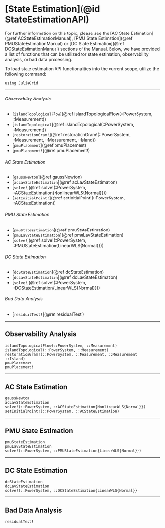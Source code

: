 # [State Estimation](@id StateEstimationAPI)
For further information on this topic, please see the [AC State Estimation](@ref ACStateEstimationManual), [PMU State Estimation](@ref PMUStateEstimationManual) or [DC State Estimation](@ref DCStateEstimationManual) sections of the Manual. Below, we have provided a list of functions that can be utilized for state estimation, observability analysis, or bad data processing.

To load state estimation API functionalities into the current scope, utilize the following command:
```@example LoadApi
using JuliaGrid
```

---

###### Observability Analysis
* [`islandTopologicalFlow`](@ref islandTopologicalFlow(::PowerSystem, ::Measurement))
* [`islandTopological`](@ref islandTopological(::PowerSystem, ::Measurement))
* [`restorationGram!`](@ref restorationGram!(::PowerSystem, ::Measurement, ::Measurement, ::Island))
* [`pmuPlacement`](@ref pmuPlacement)
* [`pmuPlacement!`](@ref pmuPlacement!)

###### AC State Estimation
* [`gaussNewton`](@ref gaussNewton)
* [`acLavStateEstimation`](@ref acLavStateEstimation)
* [`solve!`](@ref solve!(::PowerSystem, ::ACStateEstimation{NonlinearWLS{Normal}}))
* [`setInitialPoint!`](@ref setInitialPoint!(::PowerSystem, ::ACStateEstimation))

###### PMU State Estimation
* [`pmuStateEstimation`](@ref pmuStateEstimation)
* [`pmuLavStateEstimation`](@ref pmuLavStateEstimation)
* [`solve!`](@ref solve!(::PowerSystem, ::PMUStateEstimation{LinearWLS{Normal}}))

###### DC State Estimation
* [`dcStateEstimation`](@ref dcStateEstimation)
* [`dcLavStateEstimation`](@ref dcLavStateEstimation)
* [`solve!`](@ref solve!(::PowerSystem, ::DCStateEstimation{LinearWLS{Normal}}))

###### Bad Data Analysis
* [`residualTest!`](@ref residualTest!)

---

## Observability Analysis
```@docs
islandTopologicalFlow(::PowerSystem, ::Measurement)
islandTopological(::PowerSystem, ::Measurement)
restorationGram!(::PowerSystem, ::Measurement, ::Measurement, ::Island)
pmuPlacement
pmuPlacement!
```

---

## AC State Estimation
```@docs
gaussNewton
acLavStateEstimation
solve!(::PowerSystem, ::ACStateEstimation{NonlinearWLS{Normal}})
setInitialPoint!(::PowerSystem, ::ACStateEstimation)
```

---

## PMU State Estimation
```@docs
pmuStateEstimation
pmuLavStateEstimation
solve!(::PowerSystem, ::PMUStateEstimation{LinearWLS{Normal}})
```

---

## DC State Estimation
```@docs
dcStateEstimation
dcLavStateEstimation
solve!(::PowerSystem, ::DCStateEstimation{LinearWLS{Normal}})
```

---

## Bad Data Analysis
```@docs
residualTest!
```